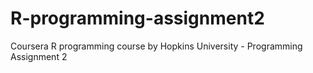 # R-programming-assignment2
Coursera R programming course by Hopkins University - Programming Assignment 2
